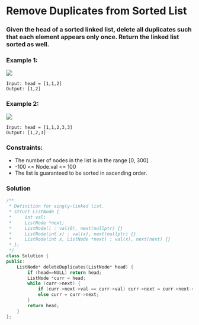# Remove Duplicates from Sorted List

### Given the head of a sorted linked list, delete all duplicates such that each element appears only once. Return the linked list sorted as well.
 
### Example 1:
![](https://assets.leetcode.com/uploads/2021/01/04/list1.jpg)

    Input: head = [1,1,2]
    Output: [1,2]
### Example 2:
![](https://assets.leetcode.com/uploads/2021/01/04/list2.jpg)

    Input: head = [1,1,2,3,3]
    Output: [1,2,3]
 

### Constraints:

- The number of nodes in the list is in the range [0, 300].
- -100 <= Node.val <= 100
- The list is guaranteed to be sorted in ascending order.

### Solution

```cpp
/**
 * Definition for singly-linked list.
 * struct ListNode {
 *     int val;
 *     ListNode *next;
 *     ListNode() : val(0), next(nullptr) {}
 *     ListNode(int x) : val(x), next(nullptr) {}
 *     ListNode(int x, ListNode *next) : val(x), next(next) {}
 * };
 */
class Solution {
public:
    ListNode* deleteDuplicates(ListNode* head) {
        if (head==NULL) return head;
        ListNode *curr = head;
        while (curr->next) {
            if (curr->next->val == curr->val) curr->next = curr->next->next;
            else curr = curr->next;
        }
        return head;
    }
};
```